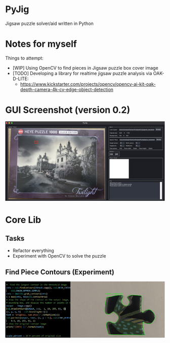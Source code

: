 # PyJig

Jigsaw puzzle solver/aid written in Python

# Notes for myself

Things to attempt:
* [WIP] Using OpenCV to find pieces in Jigsaw puzzle box cover image
* [TODO] Developing a library for realtime jigsaw puzzle analysis via OAK-D-LITE:
    * https://www.kickstarter.com/projects/opencv/opencv-ai-kit-oak-depth-camera-4k-cv-edge-object-detection

# GUI Screenshot (version 0.2)

![](https://github.com/Tom-xyz/Pyjig/raw/main/preview.png)

# Core Lib

## Tasks

* Refactor everything
* Experiment with OpenCV to solve the puzzle

## Find Piece Contours (Experiment)

![](https://github.com/Tom-xyz/Pyjig/raw/main/contour_test.png)